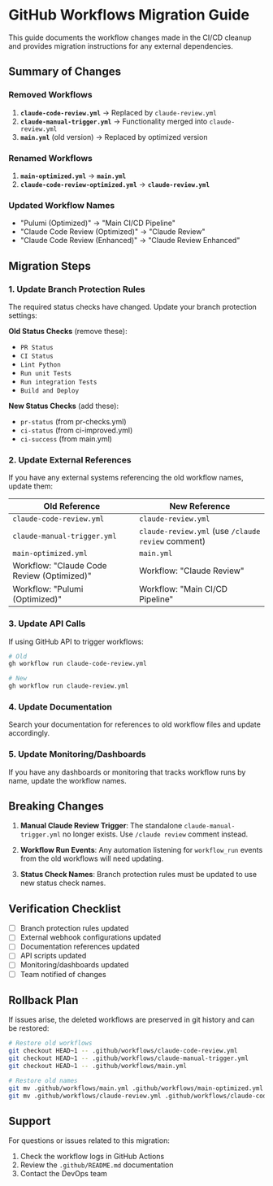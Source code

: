 # GitHub Workflows Migration Guide

This guide documents the workflow changes made in the CI/CD cleanup and provides migration instructions for any external dependencies.

## Summary of Changes

### Removed Workflows
1. **`claude-code-review.yml`** → Replaced by `claude-review.yml`
2. **`claude-manual-trigger.yml`** → Functionality merged into `claude-review.yml`
3. **`main.yml`** (old version) → Replaced by optimized version

### Renamed Workflows
1. **`main-optimized.yml`** → **`main.yml`**
2. **`claude-code-review-optimized.yml`** → **`claude-review.yml`**

### Updated Workflow Names
- "Pulumi (Optimized)" → "Main CI/CD Pipeline"
- "Claude Code Review (Optimized)" → "Claude Review"
- "Claude Code Review (Enhanced)" → "Claude Review Enhanced"

## Migration Steps

### 1. Update Branch Protection Rules

The required status checks have changed. Update your branch protection settings:

**Old Status Checks** (remove these):
- `PR Status`
- `CI Status`
- `Lint Python`
- `Run unit Tests`
- `Run integration Tests`
- `Build and Deploy`

**New Status Checks** (add these):
- `pr-status` (from pr-checks.yml)
- `ci-status` (from ci-improved.yml)
- `ci-success` (from main.yml)

### 2. Update External References

If you have any external systems referencing the old workflow names, update them:

| Old Reference | New Reference |
|--------------|---------------|
| `claude-code-review.yml` | `claude-review.yml` |
| `claude-manual-trigger.yml` | `claude-review.yml` (use `/claude review` comment) |
| `main-optimized.yml` | `main.yml` |
| Workflow: "Claude Code Review (Optimized)" | Workflow: "Claude Review" |
| Workflow: "Pulumi (Optimized)" | Workflow: "Main CI/CD Pipeline" |

### 3. Update API Calls

If using GitHub API to trigger workflows:

```bash
# Old
gh workflow run claude-code-review.yml

# New
gh workflow run claude-review.yml
```

### 4. Update Documentation

Search your documentation for references to old workflow files and update accordingly.

### 5. Update Monitoring/Dashboards

If you have any dashboards or monitoring that tracks workflow runs by name, update the workflow names.

## Breaking Changes

1. **Manual Claude Review Trigger**: The standalone `claude-manual-trigger.yml` no longer exists. Use `/claude review` comment instead.

2. **Workflow Run Events**: Any automation listening for `workflow_run` events from the old workflows will need updating.

3. **Status Check Names**: Branch protection rules must be updated to use new status check names.

## Verification Checklist

- [ ] Branch protection rules updated
- [ ] External webhook configurations updated
- [ ] Documentation references updated
- [ ] API scripts updated
- [ ] Monitoring/dashboards updated
- [ ] Team notified of changes

## Rollback Plan

If issues arise, the deleted workflows are preserved in git history and can be restored:

```bash
# Restore old workflows
git checkout HEAD~1 -- .github/workflows/claude-code-review.yml
git checkout HEAD~1 -- .github/workflows/claude-manual-trigger.yml
git checkout HEAD~1 -- .github/workflows/main.yml

# Restore old names
git mv .github/workflows/main.yml .github/workflows/main-optimized.yml
git mv .github/workflows/claude-review.yml .github/workflows/claude-code-review-optimized.yml
```

## Support

For questions or issues related to this migration:
1. Check the workflow logs in GitHub Actions
2. Review the `.github/README.md` documentation
3. Contact the DevOps team